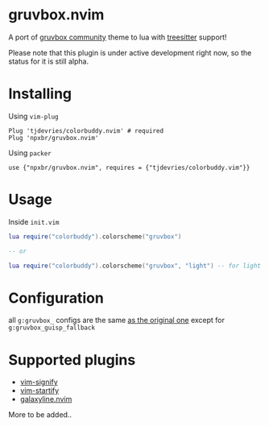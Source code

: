 # gruvbox.nvim

A port of [gruvbox community](https://github.com/gruvbox-community/gruvbox) theme to lua with [treesitter](https://github.com/nvim-treesitter/nvim-treesitter) support!

Please note that this plugin is under active development right now, so the status for it is still alpha.

# Installing

Using `vim-plug`

```
Plug 'tjdevries/colorbuddy.nvim' # required
Plug 'npxbr/gruvbox.nvim'
```

Using `packer`

```
use {"npxbr/gruvbox.nvim", requires = {"tjdevries/colorbuddy.vim"}}
```

# Usage

Inside `init.vim`

```lua
lua require("colorbuddy").colorscheme("gruvbox")

-- or

lua require("colorbuddy").colorscheme("gruvbox", "light") -- for light mode
```

# Configuration

all `g:gruvbox_` configs are the same [as the original one](https://github.com/morhetz/gruvbox/wiki/Configuration) except for `g:gruvbox_guisp_fallback`

# Supported plugins

- [vim-signify](https://github.com/mhinz/vim-signify)
- [vim-startify](https://github.com/mhinz/vim-startify)
- [galaxyline.nvim](https://github.com/glepnir/galaxyline.nvim)

More to be added..
